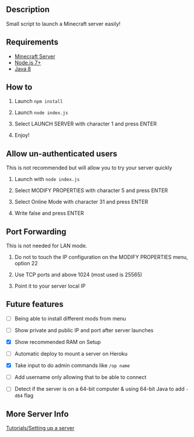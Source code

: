 ## Description
Small script to launch a Minecraft server easily!

## Requirements
 * [Minecraft Server](https://minecraft.net/en/download/server)
 * [Node.js 7+](http://nodejs.org)
 * [Java 8](https://java.com)

## How to

1) Launch `npm install`

2) Launch `node index.js`

3) Select LAUNCH SERVER with character 1 and press ENTER

4) Enjoy!

## Allow un-authenticated users
This is not recommended but will allow you to try your server quickly

1) Launch with `node index.js`

2) Select MODIFY PROPERTIES with character 5 and press ENTER

3) Select Online Mode with character 31 and press ENTER

4) Write false and press ENTER

## Port Forwarding
This is not needed for LAN mode.

1) Do not to touch the IP configuration on the MODIFY PROPERTIES menu, option 22

2) Use TCP ports and above 1024 (most used is 25565)

3) Point it to your server local IP

## Future features
- [ ] Being able to install different mods from menu

- [ ] Show private and public IP and port after server launches

- [x] Show recommended RAM on Setup

- [ ] Automatic deploy to mount a server on Heroku

- [x] Take input to do admin commands like `/op name`

- [ ] Add username only allowing that to be able to connect

- [ ] Detect if the server is on a 64-bit computer & using 64-bit Java to add `-d64` flag

## More Server Info
[Tutorials/Setting up a server](http://minecraft.gamepedia.com/Tutorials/Setting_up_a_server)